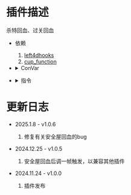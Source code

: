 # 插件描述
杀特回血、过关回血

* 依赖

    1.  [left4dhooks](https://forums.alliedmods.net/showthread.php?t=321696)
    2.  [cup_function](https://github.com/MopeCup/l4d2/tree/main/my%20plugins/cup)

* <details><summary>ConVar</summary>

    * cfg/sourcemod/health_return.cfg
    ```php
    //回复生命值累型<0: 实血, 1: 虚血>
    hr_return_type "0"
    //过关后低于此血量将回复到此<0: 不回复>
    hr_saferoom_naps "50"
    //基础回复血量
    hr_base_return "0.0"
    //技巧击杀提供回血倍率(推荐1.5)
    hr_skill_rate "1.0"
    //近战击杀提供回血倍率(推荐1.2)
    hr_melee_rate "1.0"
    //多远会被判定为远距离
    hr_far_distance "550.0"
    //远距离击杀提供的回血倍率(推荐1.5)
    hr_far_rate "1.0"
    //危险击杀提供的回血倍率(推荐2.0)
    hr_danger_rate "1.0"
    //爆头击杀提供的回血倍率(推荐2.0)
    hr_headshot_rate "1.0"
    //最大生命值
    hr_max_health "100"
    ```
</details>

* <details><summary>指令</summary>
    
    None
</details>

# 更新日志

* 2025.1.8 - v1.0.6

    1. 修复有关安全屋回血的bug

* 2024.12.25 - v1.0.5

    1.  安全屋回血后调一帧触发，以兼容其他插件
    
* 2024.11.24 - v1.0.0

    1.  插件发布